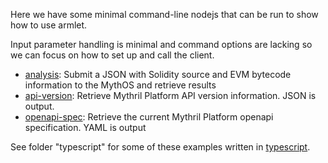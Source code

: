 Here we have some minimal command-line nodejs that can be run to show
how to use armlet.

Input parameter handling is minimal and command options are lacking so
we can focus on how to set up and call the client.


* [analysis](https://github.com/ConsenSys/armlet/blob/master/example/analysis): Submit a JSON with Solidity source and EVM bytecode information to the MythOS and retrieve results
* [api-version](https://github.com/ConsenSys/armlet/blob/master/example/api-version): Retrieve Mythril Platform API version information. JSON is output.
* [openapi-spec]((https://github.com/ConsenSys/armlet/blob/master/example/api-version)): Retrieve the current Mythril Platform openapi specification. YAML is output

See folder "typescript" for some of these examples written in [typescript](https://www.typescriptlang.org/).
